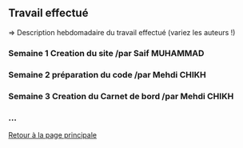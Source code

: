 ## Travail effectué 

=> Description hebdomadaire du travail effectué (variez les auteurs !)

### Semaine 1 Creation du site /par Saif MUHAMMAD
### Semaine 2 préparation du code /par Mehdi CHIKH 
### Semaine 3 Creation du Carnet de bord /par Mehdi CHIKH
### ...

<a href="index.html"> Retour à la page principale </a>
